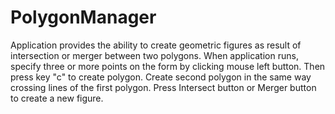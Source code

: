 # PolygonManager
Application provides the ability to create geometric figures as result of intersection or merger between two polygons.
When application runs, specify three or more points on the form by clicking mouse left button. Then press key "c" to create polygon.
Create second polygon in the same way crossing lines of the first polygon. 
Press Intersect button or Merger button to create a new figure.
